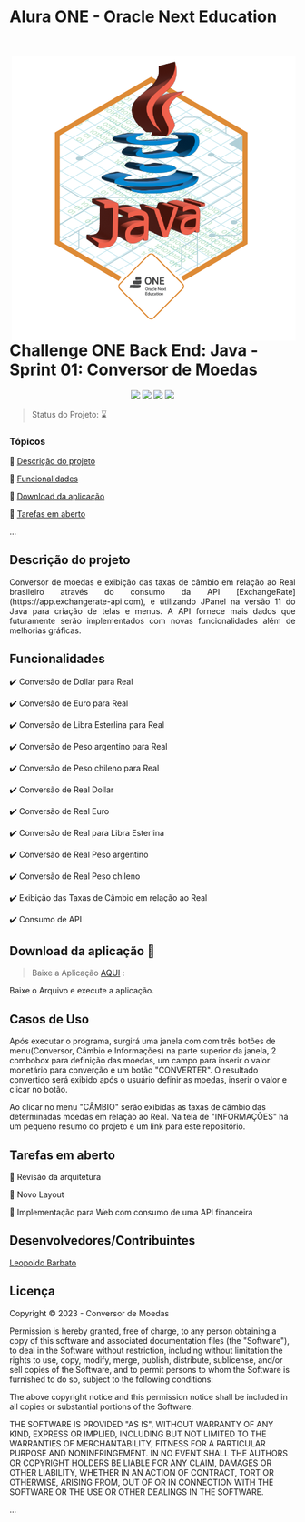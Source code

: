 # Alura ONE - Oracle Next Education
<br>
<br>
<img align="right" src="https://github.com/lbarbatto/conversor-de-moedas/blob/main/source/img/lb_backend_alura_002.png">

<h1>Challenge ONE Back End: Java - Sprint 01: Conversor de Moedas</h1> 

<p align="center">
  <img src="https://img.shields.io/static/v1?label=JAVA&message=11&color=yellow&style=for-the-badge"/>
  <img src="http://img.shields.io/static/v1?label=ALURA&message=T4-BackEnd&color=darkblue&style=for-the-badge"/>
  <img src="http://img.shields.io/static/v1?label=Oracle&message=ONE&color=orange&style=for-the-badge"/>
  <img src="http://img.shields.io/static/v1?label=STATUS&message=EM%20DESENVOLVIMENTO&color=RED&style=for-the-badge"/>

</p>

> Status do Projeto: :hourglass: 


### Tópicos 

:small_blue_diamond: [Descrição do projeto](#descrição-do-projeto)

:small_blue_diamond: [Funcionalidades](#funcionalidades)

:small_blue_diamond: [Download da aplicação](#download-da-aplicação-dash)

:small_blue_diamond: [Tarefas em aberto](#tarefas-em-aberto)

... 

## Descrição do projeto 

<p align="justify">
  Conversor de moedas e exibição das taxas de câmbio em relação ao Real brasileiro através do consumo da API [ExchangeRate](https://app.exchangerate-api.com), e utilizando JPanel na versão 11 do Java para criação de telas e menus.
  A API fornece mais dados que futuramente serão implementados com novas funcionalidades além de melhorias gráficas.
</p>


## Funcionalidades

:heavy_check_mark: Conversão de Dollar para Real   

:heavy_check_mark: Conversão de Euro para Real  

:heavy_check_mark: Conversão de Libra Esterlina para Real  

:heavy_check_mark: Conversão de Peso argentino para Real 

:heavy_check_mark: Conversão de Peso chileno para Real  

:heavy_check_mark: Conversão de Real Dollar

:heavy_check_mark: Conversão de Real Euro

:heavy_check_mark: Conversão de Real para Libra Esterlina

:heavy_check_mark: Conversão de Real Peso argentino

:heavy_check_mark: Conversão de Real Peso chileno

:heavy_check_mark: Exibição das Taxas de Câmbio em relação ao Real

:heavy_check_mark: Consumo de API


## Download da aplicação :dash:

> Baixe a Aplicação [AQUI](https://github.com/lbarbatto/conversor-de-moedas/raw/main/final/lbarbatto-alura-oracle-one-conversor-v002.jar) :

Baixe o Arquivo e execute a aplicação.


## Casos de Uso

Após executar o programa, surgirá uma janela com com três botões de menu(Conversor, Câmbio e Informações) na parte superior da janela, 2 combobox para definição das 
moedas, um campo para inserir o valor monetário para converção e um botão "CONVERTER". O resultado convertido será exibido após o usuário definir as moedas, inserir o 
valor e clicar no botão. 

Ao clicar no menu "CÂMBIO" serão exibidas as taxas de câmbio das determinadas moedas em relação ao Real. Na tela de "INFORMAÇÕES" há um pequeno resumo do projeto e 
um link para este repositório.


## Tarefas em aberto

:memo: Revisão da arquitetura 

:memo: Novo Layout

:memo: Implementação para Web com consumo de uma API financeira



## Desenvolvedores/Contribuintes

[Leopoldo Barbato](https://www.linkedin.com/in/leopoldo-barbato)



## Licença 

Copyright :copyright: 2023 - Conversor de Moedas

Permission is hereby granted, free of charge, to any person obtaining a
copy of this software and associated documentation files (the "Software"),
to deal in the Software without restriction, including without limitation
the rights to use, copy, modify, merge, publish, distribute, sublicense,
and/or sell copies of the Software, and to permit persons to whom the
Software is furnished to do so, subject to the following conditions:

The above copyright notice and this permission notice shall be included
in all copies or substantial portions of the Software.

THE SOFTWARE IS PROVIDED "AS IS", WITHOUT WARRANTY OF ANY KIND, EXPRESS
OR IMPLIED, INCLUDING BUT NOT LIMITED TO THE WARRANTIES OF MERCHANTABILITY,
FITNESS FOR A PARTICULAR PURPOSE AND NONINFRINGEMENT.  IN NO EVENT SHALL
THE AUTHORS OR COPYRIGHT HOLDERS BE LIABLE FOR ANY CLAIM, DAMAGES OR OTHER
LIABILITY, WHETHER IN AN ACTION OF CONTRACT, TORT OR OTHERWISE, ARISING
FROM, OUT OF OR IN CONNECTION WITH THE SOFTWARE OR THE USE OR OTHER
DEALINGS IN THE SOFTWARE.

...
